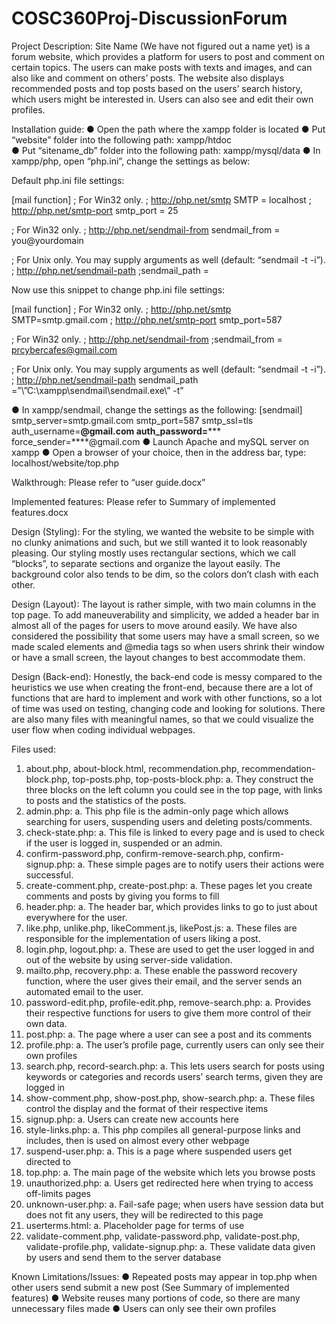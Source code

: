 # COSC360Proj-DiscussionForum
Project Description:
Site Name (We have not figured out a name yet) is a forum website, 
which provides a platform for users to post and comment on certain topics. 
The users can make posts with texts and images, and can also like and comment on others’ posts. 
The website also displays recommended posts and top posts based on the users’ search history, which users might be interested in. 
Users can also see and edit their own profiles.


Installation guide:
●	Open the path where the xampp folder is located
●	Put “website” folder into the following path: xampp/htdoc  
●	Put “sitename_db” folder into the following path: xampp/mysql/data 
●	In xampp/php, open “php.ini”, change the settings as below: 

Default php.ini file settings:

[mail function]
; For Win32 only.
; http://php.net/smtp
SMTP = localhost
; http://php.net/smtp-port
smtp_port = 25

; For Win32 only.
; http://php.net/sendmail-from
sendmail_from = you@yourdomain

; For Unix only.  You may supply arguments as well (default: “sendmail -t -i”).
; http://php.net/sendmail-path
;sendmail_path =

Now use this snippet to change php.ini file settings:

[mail function]
; For Win32 only.
; http://php.net/smtp
SMTP=smtp.gmail.com
; http://php.net/smtp-port
smtp_port=587

; For Win32 only.
; http://php.net/sendmail-from
;sendmail_from = prcybercafes@gmail.com

; For Unix only. You may supply arguments as well (default: “sendmail -t -i”).
; http://php.net/sendmail-path
sendmail_path =”\”C:\xampp\sendmail\sendmail.exe\” -t”

●	In xampp/sendmail, change the settings as the following:
[sendmail]
smtp_server=smtp.gmail.com
smtp_port=587
smtp_ssl=tls
auth_username=****@gmail.com
auth_password=*******
force_sender=****@gmail.com
●	Launch Apache and mySQL server on xampp
●	Open a browser of your choice, then in the address bar, type: localhost/website/top.php


Walkthrough:
Please refer to “user guide.docx”

Implemented features:
Please refer to Summary of implemented features.docx

Design (Styling):
For the styling, we wanted the website to be simple with no clunky animations and such, but we still wanted it to look reasonably pleasing. Our styling mostly uses rectangular sections, which we call “blocks”, to separate sections and organize the layout easily. The background color also tends to be dim, so the colors don’t clash with each other. 

Design (Layout):
The layout is rather simple, with two main columns in the top page. To add maneuverability and simplicity, we added a header bar in almost all of the pages for users to move around easily. We have also considered the possibility that some users may have a small screen, so we made scaled elements and @media tags so when users shrink their window or have a small screen, the layout changes to best accommodate them.

Design (Back-end):
Honestly, the back-end code is messy compared to the heuristics we use when creating the front-end, because there are a lot of functions that are hard to implement and work with other functions, so a lot of time was used on testing, changing code and looking for solutions. There are also many files with meaningful names, so that we could visualize the user flow when coding individual webpages.

Files used:
1.	about.php, about-block.html, recommendation.php, recommendation-block.php, top-posts.php, top-posts-block.php:
a.	They construct the three blocks on the left column you could see in the top page, with links to posts and the statistics of the posts.
2.	admin.php:
a.	This php file is the admin-only page which allows searching for users, suspending users and deleting posts/comments.
3.	check-state.php:
a.	This file is linked to every page and is used to check if the user is logged in, suspended or an admin. 
4.	confirm-password.php, confirm-remove-search.php, confirm-signup.php:
a.	These simple pages are to notify users their actions were successful.
5.	create-comment.php, create-post.php:
a.	These pages let you create comments and posts by giving you forms to fill
6.	header.php:
a.	The header bar, which provides links to go to just about everywhere for the user.
7.	like.php, unlike.php, likeComment.js, likePost.js:
a.	These files are responsible for the implementation of users liking a post.
8.	login.php, logout.php:
a.	These are used to get the user logged in and out of the website by using server-side validation.
9.	mailto.php, recovery.php:
a.	These enable the password recovery function, where the user gives their email, and the server sends an automated email to the user.
10.	password-edit.php, profile-edit.php, remove-search.php:
a.	Provides their respective functions for users to give them more control of their own data.
11.	post.php:
a.	The page where a user can see a post and its comments
12.	profile.php:
a.	The user’s profile page, currently users can only see their own profiles
13.	search.php, record-search.php: 
a.	This lets users search for posts using keywords or categories and records users’ search terms, given they are logged in
14.	show-comment.php, show-post.php, show-search.php:
a.	These files control the display and the format of their respective items
15.	signup.php: 
a.	Users can create new accounts here
16.	style-links.php:
a.	This php compiles all general-purpose links and includes, then is used on almost every other webpage
17.	suspend-user.php:
a.	This is a page where suspended users get directed to
18.	top.php:
a.	The main page of the website which lets you browse posts
19.	unauthorized.php: 
a.	Users get redirected here when trying to access off-limits pages
20.	unknown-user.php: 
a.	Fail-safe page; when users have session data but does not fit any users, they will be redirected to this page
21.	userterms.html: 
a.	Placeholder page for terms of use
22.	validate-comment.php, validate-password.php, validate-post.php, validate-profile.php, validate-signup.php:
a.	These validate data given by users and send them to the server database

Known Limitations/Issues:
●	Repeated posts may appear in top.php when other users send submit a new post (See Summary of implemented features)
●	Website reuses many portions of code, so there are many unnecessary files made
●	Users can only see their own profiles
